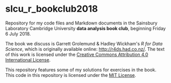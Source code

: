 # slcu_r_bookclub2018
Repository for my code files and Markdown documents in the Sainsbury Laboratory Cambridge University **data analysis book club**, beginning Friday 6 July 2018.

The book we discuss is Garrett Grolemund & Hadley Wickham's *R for Data Science*, which is originally available online: http://r4ds.had.co.nz/. The text of this work is licensed under the [Creative Commons Attribution 4.0 International License](https://creativecommons.org/licenses/by/4.0/). 

This repository features some of my solutions for exercises in the book. This code in this repository is licensed under the [MIT License](https://opensource.org/licenses/MIT).
